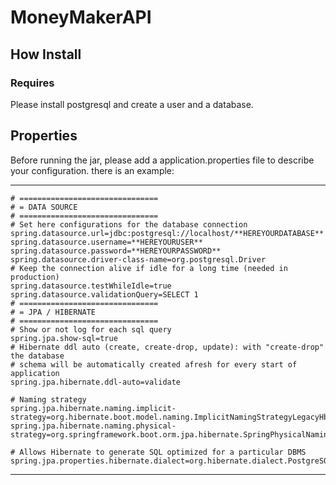 # MoneyMakerAPI

## How Install

### Requires

Please install postgresql and create a user and a database.

## Properties

Before running the jar, please add a application.properties file to describe your configuration. there is an example:

------------------
```
# ===============================
# = DATA SOURCE
# ===============================
# Set here configurations for the database connection
spring.datasource.url=jdbc:postgresql://localhost/**HEREYOURDATABASE**
spring.datasource.username=**HEREYOURUSER**
spring.datasource.password=**HEREYOURPASSWORD**
spring.datasource.driver-class-name=org.postgresql.Driver
# Keep the connection alive if idle for a long time (needed in production)
spring.datasource.testWhileIdle=true
spring.datasource.validationQuery=SELECT 1
# ===============================
# = JPA / HIBERNATE
# ===============================
# Show or not log for each sql query
spring.jpa.show-sql=true
# Hibernate ddl auto (create, create-drop, update): with "create-drop" the database
# schema will be automatically created afresh for every start of application
spring.jpa.hibernate.ddl-auto=validate

# Naming strategy
spring.jpa.hibernate.naming.implicit-strategy=org.hibernate.boot.model.naming.ImplicitNamingStrategyLegacyHbmImpl
spring.jpa.hibernate.naming.physical-strategy=org.springframework.boot.orm.jpa.hibernate.SpringPhysicalNamingStrategy

# Allows Hibernate to generate SQL optimized for a particular DBMS
spring.jpa.properties.hibernate.dialect=org.hibernate.dialect.PostgreSQLDialect
```

------------------
